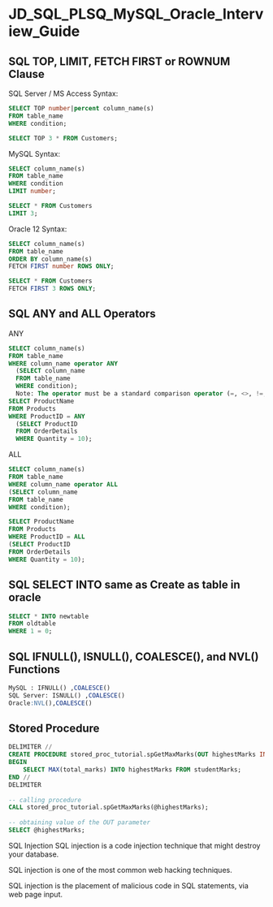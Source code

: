 # JD_SQL_PLSQ_MySQL_Oracle_Interview_Guide

## SQL TOP, LIMIT, FETCH FIRST or ROWNUM Clause
SQL Server / MS Access Syntax:
```sql
SELECT TOP number|percent column_name(s)
FROM table_name
WHERE condition;

SELECT TOP 3 * FROM Customers;
```
MySQL Syntax:

```sql
SELECT column_name(s)
FROM table_name
WHERE condition
LIMIT number;

SELECT * FROM Customers
LIMIT 3;
```
Oracle 12 Syntax:

```sql
SELECT column_name(s)
FROM table_name
ORDER BY column_name(s)
FETCH FIRST number ROWS ONLY;

SELECT * FROM Customers
FETCH FIRST 3 ROWS ONLY;
```
## SQL ANY and ALL Operators
ANY 
```sql
SELECT column_name(s)
FROM table_name
WHERE column_name operator ANY
  (SELECT column_name
  FROM table_name
  WHERE condition);
  Note: The operator must be a standard comparison operator (=, <>, !=, >, >=, <, or <=).
SELECT ProductName
FROM Products
WHERE ProductID = ANY
  (SELECT ProductID
  FROM OrderDetails
  WHERE Quantity = 10);

  ```
  ALL
  ```sql
  SELECT column_name(s)
FROM table_name
WHERE column_name operator ALL
  (SELECT column_name
  FROM table_name
  WHERE condition);
  
  SELECT ProductName
FROM Products
WHERE ProductID = ALL
  (SELECT ProductID
  FROM OrderDetails
  WHERE Quantity = 10);
  ```
  ## SQL SELECT INTO same as Create as table in oracle
  ```sql
  SELECT * INTO newtable
FROM oldtable
WHERE 1 = 0;
```

## SQL IFNULL(), ISNULL(), COALESCE(), and NVL() Functions

```sql
MySQL : IFNULL() ,COALESCE() 
SQL Server: ISNULL() ,COALESCE() 
Oracle:NVL(),COALESCE()
```
## Stored Procedure 
```sql
DELIMITER //
CREATE PROCEDURE stored_proc_tutorial.spGetMaxMarks(OUT highestMarks INT)
BEGIN
    SELECT MAX(total_marks) INTO highestMarks FROM studentMarks;
END //
DELIMITER
 
-- calling procedure
CALL stored_proc_tutorial.spGetMaxMarks(@highestMarks);
 
-- obtaining value of the OUT parameter
SELECT @highestMarks;
```
SQL Injection
SQL injection is a code injection technique that might destroy your database.

SQL injection is one of the most common web hacking techniques.

SQL injection is the placement of malicious code in SQL statements, via web page input.



